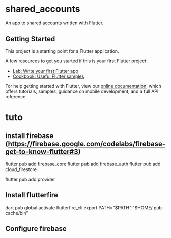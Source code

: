 # shared_accounts

An app to shared accounts written with Flutter.

## Getting Started

This project is a starting point for a Flutter application.

A few resources to get you started if this is your first Flutter project:

- [Lab: Write your first Flutter app](https://flutter.dev/docs/get-started/codelab)
- [Cookbook: Useful Flutter samples](https://flutter.dev/docs/cookbook)

For help getting started with Flutter, view our
[online documentation](https://flutter.dev/docs), which offers tutorials,
samples, guidance on mobile development, and a full API reference.

# tuto 
## install firebase (https://firebase.google.com/codelabs/firebase-get-to-know-flutter#3)
flutter pub add firebase_core
flutter pub add firebase_auth
flutter pub add cloud_firestore

flutter pub add provider

## Install flutterfire
dart pub global activate flutterfire_cli
export PATH="$PATH":"$HOME/.pub-cache/bin"

## Configure firebase

